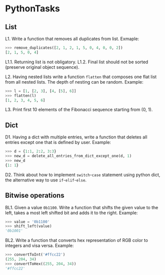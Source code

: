 # PythonTasks


## List

L1. Write a function that removes all duplicates from list. Exmaple:
```python
>>> remove_duplicates([2, 1, 2, 1, 5, 0, 4, 0, 0, 2])
[2, 1, 5, 0, 4]
```
L1.1. Returning list is not obligatory.
L1.2. Final list should not be sorted (preserve original object sequence).

L2. Having nested lists write a function `flatten` that composes one flat list from all nested lists. 
The depth of nesting can be random. Example:
```python
>>> l = [1, [2, 3], [4, [5], 6]]
>>> flatten(l)
[1, 2, 3, 4, 5, 6]
```

L3. Print first 10 elements of the Fibonacci sequence starting from (0, 1).


## Dict

D1. Having a dict with multiple entries, write a function that deletes all entries except one that is defined by user. Example:
```python
>>> d = {1:1, 2:2, 3:3}
>>> new_d = delete_all_entries_from_dict_except_one(d, 1)
>>> new_d
{1: 1}
```

D2. Think about how to implement `switch`-`case` statement using python dict, the alternative way to use `if`-`elif`-`else`.


## Bitwise operations

BL1. Given a value `0b1100`. Write a function that shifts the given value to the left, takes a most left shifted bit and adds it to the right. Example:
```python
>>> value = '0b1100'
>>> shift_left(value)
'0b1001'
```

BL2. Write a function that converts hex representation of RGB color to integers and visa versa. Example:
```python
>>> convertToInt('#ffcc22')
(255, 204, 34)
>>> convertToHex((255, 204, 34))
'#ffcc22'
```


